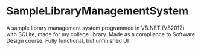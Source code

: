 # SampleLibraryManagementSystem
A sample library management system programmed in VB.NET (VS2012) with SQLite, made for my college library. Made as a compliance to Software Design course.
Fully functional, but unfinished UI
